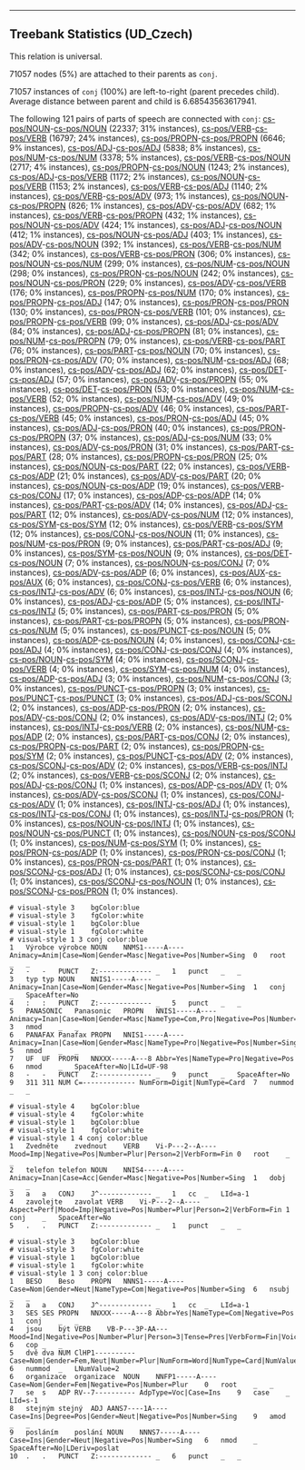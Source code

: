 

--------------------------------------------------------------------------------

## Treebank Statistics (UD_Czech)

This relation is universal.

71057 nodes (5%) are attached to their parents as `conj`.

71057 instances of `conj` (100%) are left-to-right (parent precedes child).
Average distance between parent and child is 6.68543563617941.

The following 121 pairs of parts of speech are connected with `conj`: [cs-pos/NOUN]()-[cs-pos/NOUN]() (22337; 31% instances), [cs-pos/VERB]()-[cs-pos/VERB]() (16797; 24% instances), [cs-pos/PROPN]()-[cs-pos/PROPN]() (6646; 9% instances), [cs-pos/ADJ]()-[cs-pos/ADJ]() (5838; 8% instances), [cs-pos/NUM]()-[cs-pos/NUM]() (3378; 5% instances), [cs-pos/VERB]()-[cs-pos/NOUN]() (2717; 4% instances), [cs-pos/PROPN]()-[cs-pos/NOUN]() (1243; 2% instances), [cs-pos/ADJ]()-[cs-pos/VERB]() (1172; 2% instances), [cs-pos/NOUN]()-[cs-pos/VERB]() (1153; 2% instances), [cs-pos/VERB]()-[cs-pos/ADJ]() (1140; 2% instances), [cs-pos/VERB]()-[cs-pos/ADV]() (973; 1% instances), [cs-pos/NOUN]()-[cs-pos/PROPN]() (826; 1% instances), [cs-pos/ADV]()-[cs-pos/ADV]() (682; 1% instances), [cs-pos/VERB]()-[cs-pos/PROPN]() (432; 1% instances), [cs-pos/NOUN]()-[cs-pos/ADV]() (424; 1% instances), [cs-pos/ADJ]()-[cs-pos/NOUN]() (412; 1% instances), [cs-pos/NOUN]()-[cs-pos/ADJ]() (403; 1% instances), [cs-pos/ADV]()-[cs-pos/NOUN]() (392; 1% instances), [cs-pos/VERB]()-[cs-pos/NUM]() (342; 0% instances), [cs-pos/VERB]()-[cs-pos/PRON]() (306; 0% instances), [cs-pos/NOUN]()-[cs-pos/NUM]() (299; 0% instances), [cs-pos/NUM]()-[cs-pos/NOUN]() (298; 0% instances), [cs-pos/PRON]()-[cs-pos/NOUN]() (242; 0% instances), [cs-pos/NOUN]()-[cs-pos/PRON]() (229; 0% instances), [cs-pos/ADV]()-[cs-pos/VERB]() (176; 0% instances), [cs-pos/PROPN]()-[cs-pos/NUM]() (170; 0% instances), [cs-pos/PROPN]()-[cs-pos/ADJ]() (147; 0% instances), [cs-pos/PRON]()-[cs-pos/PRON]() (130; 0% instances), [cs-pos/PRON]()-[cs-pos/VERB]() (101; 0% instances), [cs-pos/PROPN]()-[cs-pos/VERB]() (99; 0% instances), [cs-pos/ADJ]()-[cs-pos/ADV]() (84; 0% instances), [cs-pos/ADJ]()-[cs-pos/PROPN]() (81; 0% instances), [cs-pos/NUM]()-[cs-pos/PROPN]() (79; 0% instances), [cs-pos/VERB]()-[cs-pos/PART]() (76; 0% instances), [cs-pos/PART]()-[cs-pos/NOUN]() (70; 0% instances), [cs-pos/PRON]()-[cs-pos/ADV]() (70; 0% instances), [cs-pos/NUM]()-[cs-pos/ADJ]() (68; 0% instances), [cs-pos/ADV]()-[cs-pos/ADJ]() (62; 0% instances), [cs-pos/DET]()-[cs-pos/ADJ]() (57; 0% instances), [cs-pos/ADV]()-[cs-pos/PROPN]() (55; 0% instances), [cs-pos/DET]()-[cs-pos/PRON]() (53; 0% instances), [cs-pos/NUM]()-[cs-pos/VERB]() (52; 0% instances), [cs-pos/NUM]()-[cs-pos/ADV]() (49; 0% instances), [cs-pos/PROPN]()-[cs-pos/ADV]() (46; 0% instances), [cs-pos/PART]()-[cs-pos/VERB]() (45; 0% instances), [cs-pos/PRON]()-[cs-pos/ADJ]() (45; 0% instances), [cs-pos/ADJ]()-[cs-pos/PRON]() (40; 0% instances), [cs-pos/PRON]()-[cs-pos/PROPN]() (37; 0% instances), [cs-pos/ADJ]()-[cs-pos/NUM]() (33; 0% instances), [cs-pos/ADV]()-[cs-pos/PRON]() (31; 0% instances), [cs-pos/PART]()-[cs-pos/PART]() (28; 0% instances), [cs-pos/PROPN]()-[cs-pos/PRON]() (25; 0% instances), [cs-pos/NOUN]()-[cs-pos/PART]() (22; 0% instances), [cs-pos/VERB]()-[cs-pos/ADP]() (21; 0% instances), [cs-pos/ADV]()-[cs-pos/PART]() (20; 0% instances), [cs-pos/NOUN]()-[cs-pos/ADP]() (19; 0% instances), [cs-pos/VERB]()-[cs-pos/CONJ]() (17; 0% instances), [cs-pos/ADP]()-[cs-pos/ADP]() (14; 0% instances), [cs-pos/PART]()-[cs-pos/ADV]() (14; 0% instances), [cs-pos/ADJ]()-[cs-pos/PART]() (12; 0% instances), [cs-pos/ADV]()-[cs-pos/NUM]() (12; 0% instances), [cs-pos/SYM]()-[cs-pos/SYM]() (12; 0% instances), [cs-pos/VERB]()-[cs-pos/SYM]() (12; 0% instances), [cs-pos/CONJ]()-[cs-pos/NOUN]() (11; 0% instances), [cs-pos/NUM]()-[cs-pos/PRON]() (9; 0% instances), [cs-pos/PART]()-[cs-pos/ADJ]() (9; 0% instances), [cs-pos/SYM]()-[cs-pos/NOUN]() (9; 0% instances), [cs-pos/DET]()-[cs-pos/NOUN]() (7; 0% instances), [cs-pos/NOUN]()-[cs-pos/CONJ]() (7; 0% instances), [cs-pos/ADV]()-[cs-pos/ADP]() (6; 0% instances), [cs-pos/AUX]()-[cs-pos/AUX]() (6; 0% instances), [cs-pos/CONJ]()-[cs-pos/VERB]() (6; 0% instances), [cs-pos/INTJ]()-[cs-pos/ADV]() (6; 0% instances), [cs-pos/INTJ]()-[cs-pos/NOUN]() (6; 0% instances), [cs-pos/ADJ]()-[cs-pos/ADP]() (5; 0% instances), [cs-pos/INTJ]()-[cs-pos/INTJ]() (5; 0% instances), [cs-pos/PART]()-[cs-pos/PRON]() (5; 0% instances), [cs-pos/PART]()-[cs-pos/PROPN]() (5; 0% instances), [cs-pos/PRON]()-[cs-pos/NUM]() (5; 0% instances), [cs-pos/PUNCT]()-[cs-pos/NOUN]() (5; 0% instances), [cs-pos/ADP]()-[cs-pos/NOUN]() (4; 0% instances), [cs-pos/CONJ]()-[cs-pos/ADJ]() (4; 0% instances), [cs-pos/CONJ]()-[cs-pos/CONJ]() (4; 0% instances), [cs-pos/NOUN]()-[cs-pos/SYM]() (4; 0% instances), [cs-pos/SCONJ]()-[cs-pos/VERB]() (4; 0% instances), [cs-pos/SYM]()-[cs-pos/NUM]() (4; 0% instances), [cs-pos/ADP]()-[cs-pos/ADJ]() (3; 0% instances), [cs-pos/NUM]()-[cs-pos/CONJ]() (3; 0% instances), [cs-pos/PUNCT]()-[cs-pos/PROPN]() (3; 0% instances), [cs-pos/PUNCT]()-[cs-pos/PUNCT]() (3; 0% instances), [cs-pos/ADJ]()-[cs-pos/SCONJ]() (2; 0% instances), [cs-pos/ADP]()-[cs-pos/PRON]() (2; 0% instances), [cs-pos/ADV]()-[cs-pos/CONJ]() (2; 0% instances), [cs-pos/ADV]()-[cs-pos/INTJ]() (2; 0% instances), [cs-pos/INTJ]()-[cs-pos/VERB]() (2; 0% instances), [cs-pos/NUM]()-[cs-pos/ADP]() (2; 0% instances), [cs-pos/PART]()-[cs-pos/CONJ]() (2; 0% instances), [cs-pos/PROPN]()-[cs-pos/PART]() (2; 0% instances), [cs-pos/PROPN]()-[cs-pos/SYM]() (2; 0% instances), [cs-pos/PUNCT]()-[cs-pos/ADV]() (2; 0% instances), [cs-pos/SCONJ]()-[cs-pos/ADV]() (2; 0% instances), [cs-pos/VERB]()-[cs-pos/INTJ]() (2; 0% instances), [cs-pos/VERB]()-[cs-pos/SCONJ]() (2; 0% instances), [cs-pos/ADJ]()-[cs-pos/CONJ]() (1; 0% instances), [cs-pos/ADP]()-[cs-pos/ADV]() (1; 0% instances), [cs-pos/ADV]()-[cs-pos/SCONJ]() (1; 0% instances), [cs-pos/CONJ]()-[cs-pos/ADV]() (1; 0% instances), [cs-pos/INTJ]()-[cs-pos/ADJ]() (1; 0% instances), [cs-pos/INTJ]()-[cs-pos/CONJ]() (1; 0% instances), [cs-pos/INTJ]()-[cs-pos/PRON]() (1; 0% instances), [cs-pos/NOUN]()-[cs-pos/INTJ]() (1; 0% instances), [cs-pos/NOUN]()-[cs-pos/PUNCT]() (1; 0% instances), [cs-pos/NOUN]()-[cs-pos/SCONJ]() (1; 0% instances), [cs-pos/NUM]()-[cs-pos/SYM]() (1; 0% instances), [cs-pos/PRON]()-[cs-pos/ADP]() (1; 0% instances), [cs-pos/PRON]()-[cs-pos/CONJ]() (1; 0% instances), [cs-pos/PRON]()-[cs-pos/PART]() (1; 0% instances), [cs-pos/SCONJ]()-[cs-pos/ADJ]() (1; 0% instances), [cs-pos/SCONJ]()-[cs-pos/CONJ]() (1; 0% instances), [cs-pos/SCONJ]()-[cs-pos/NOUN]() (1; 0% instances), [cs-pos/SCONJ]()-[cs-pos/PRON]() (1; 0% instances).


~~~ conllu
# visual-style 3	bgColor:blue
# visual-style 3	fgColor:white
# visual-style 1	bgColor:blue
# visual-style 1	fgColor:white
# visual-style 1 3 conj	color:blue
1	Výrobce	výrobce	NOUN	NNMS1-----A----	Animacy=Anim|Case=Nom|Gender=Masc|Negative=Pos|Number=Sing	0	root	_	_
2	-	-	PUNCT	Z:-------------	_	1	punct	_	_
3	typ	typ	NOUN	NNIS1-----A----	Animacy=Inan|Case=Nom|Gender=Masc|Negative=Pos|Number=Sing	1	conj	_	SpaceAfter=No
4	:	:	PUNCT	Z:-------------	_	5	punct	_	_
5	PANASONIC	Panasonic	PROPN	NNIS1-----A----	Animacy=Inan|Case=Nom|Gender=Masc|NameType=Com,Pro|Negative=Pos|Number=Sing	3	nmod	_	_
6	PANAFAX	Panafax	PROPN	NNIS1-----A----	Animacy=Inan|Case=Nom|Gender=Masc|NameType=Pro|Negative=Pos|Number=Sing	5	nmod	_	_
7	UF	UF	PROPN	NNXXX-----A---8	Abbr=Yes|NameType=Pro|Negative=Pos	6	nmod	_	SpaceAfter=No|LId=UF-98
8	-	-	PUNCT	Z:-------------	_	9	punct	_	SpaceAfter=No
9	311	311	NUM	C=-------------	NumForm=Digit|NumType=Card	7	nummod	_	_

~~~


~~~ conllu
# visual-style 4	bgColor:blue
# visual-style 4	fgColor:white
# visual-style 1	bgColor:blue
# visual-style 1	fgColor:white
# visual-style 1 4 conj	color:blue
1	Zvedněte	zvednout	VERB	Vi-P---2--A----	Mood=Imp|Negative=Pos|Number=Plur|Person=2|VerbForm=Fin	0	root	_	_
2	telefon	telefon	NOUN	NNIS4-----A----	Animacy=Inan|Case=Acc|Gender=Masc|Negative=Pos|Number=Sing	1	dobj	_	_
3	a	a	CONJ	J^-------------	_	1	cc	_	LId=a-1
4	zavolejte	zavolat	VERB	Vi-P---2--A----	Aspect=Perf|Mood=Imp|Negative=Pos|Number=Plur|Person=2|VerbForm=Fin	1	conj	_	SpaceAfter=No
5	.	.	PUNCT	Z:-------------	_	1	punct	_	_

~~~


~~~ conllu
# visual-style 3	bgColor:blue
# visual-style 3	fgColor:white
# visual-style 1	bgColor:blue
# visual-style 1	fgColor:white
# visual-style 1 3 conj	color:blue
1	BESO	Beso	PROPN	NNNS1-----A----	Case=Nom|Gender=Neut|NameType=Com|Negative=Pos|Number=Sing	6	nsubj	_	_
2	a	a	CONJ	J^-------------	_	1	cc	_	LId=a-1
3	SES	SES	PROPN	NNXXX-----A---8	Abbr=Yes|NameType=Com|Negative=Pos	1	conj	_	_
4	jsou	být	VERB	VB-P---3P-AA---	Mood=Ind|Negative=Pos|Number=Plur|Person=3|Tense=Pres|VerbForm=Fin|Voice=Act	6	cop	_	_
5	dvě	dva	NUM	ClHP1----------	Case=Nom|Gender=Fem,Neut|Number=Plur|NumForm=Word|NumType=Card|NumValue=1,2,3	6	nummod	_	LNumValue=2
6	organizace	organizace	NOUN	NNFP1-----A----	Case=Nom|Gender=Fem|Negative=Pos|Number=Plur	0	root	_	_
7	se	s	ADP	RV--7----------	AdpType=Voc|Case=Ins	9	case	_	LId=s-1
8	stejným	stejný	ADJ	AANS7----1A----	Case=Ins|Degree=Pos|Gender=Neut|Negative=Pos|Number=Sing	9	amod	_	_
9	posláním	poslání	NOUN	NNNS7-----A----	Case=Ins|Gender=Neut|Negative=Pos|Number=Sing	6	nmod	_	SpaceAfter=No|LDeriv=poslat
10	.	.	PUNCT	Z:-------------	_	6	punct	_	_

~~~


